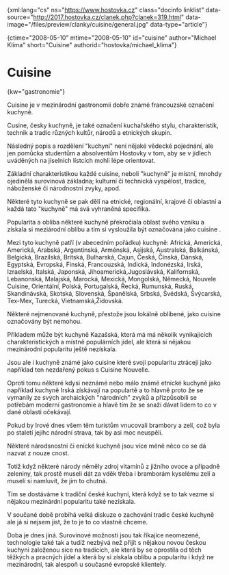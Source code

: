 
{xml:lang="cs" ns="https://www.hostovka.cz" class="docinfo linklist" data-source="http://2017.hostovka.cz/clanek.php?clanek=319.html" data-image="/files/preview/clanky/cuisine/general.jpg" data-type="article"}

{ctime="2008-05-10" mtime="2008-05-10" id="cuisine" author="Michael Klíma" short="Cuisine" authorid="hostovka/michael_klima"}

# Cuisine

<!-- generated attribute kw by user_udpatekw.sh on 2020-04-21, do not edit -->

{kw="gastronomie"}

Cuisine je v mezinárodní gastronomii dobře známé francouzské označení kuchyně.

Cusine, česky kuchyně, je také označení kuchařského stylu, charakteristik, technik a tradic různých kultůr, národů a etnických skupin.

Následný popis a rozdělení "kuchyní" není nějaké vědecké pojednání, ale jen pomůcka studentům a absolventům Hostovky v tom, aby se v jídlech uváděných na jíselních lístcích mohli lépe orientovat.

Základní charakteristikou každé cuisine, neboli "kuchyně" je místní, mnohdy ojedinělá surovinová základna; kulturní či technická vyspělost, tradice, náboženské či národnostní zvyky, apod.

Některé tyto kuchyně se pak dělí na etnické, regionální, krajové či oblastní a každá tato "kuchyně" má svá vyhraněná specifika.

Popularita a obliba některé kuchyně překročiala oblast svého vzniku a získala si meziárodní oblibu a tím si vysloužila být označována jako cuisine .

Mezi tyto kuchyně patří (v abecedním pořádku) kuchyně: Africká, Americká, Americká, Arabská, Argentinská, Arménská, Asijská, Australská, Balkánská, Belgická, Brazilská, Britská, Bulharská, Cajun, Česká, Čínská, Dánská, Egyptská, Evropská, Finská, Francouzská, Indická, Indonézská, Irská, Izraelská, Italská, Japonská, Jihoamerická,Jugoslávská, Kalifornská, Lebanonská, Malajská, Marocká, Mexická, Mongolská, Německá, Nouvele Cuisine, Orientální, Polská, Portugalská, Řecká, Rumunská, Ruská, Skandinávská, Skotská, Slovenská, Španělská, Srbská, Švédská, Švýcarská, Tex-Mex, Turecká, Vietnamská,Židovská.

Některé nejmenované kuchyně, přestože jsou lokálně oblíbené, jako cuisine označovány být nemohou.

Příkladem může být kuchyně Kazašská, která má má několik vynikajicích charakteristických a místně populárních jídel, ale která si nějakou mezinárodní popularitu ještě nezískala.

Jsou ale i kuchyně známé jako cuisine které svoji popularitu ztrácejí jako například ten nezdařený pokus s Cuisine Nouvelle.

Oproti tomu některé kdysi neznámé nebo málo známé etnické kuchyně jako například kuchyně Irská získávají na populartě a to hlavně proto že se vymanily ze svých archaických "národních" zvyků a přizpůsobili se potřebám moderní gastronomie a hlavě tím že se snaží dávat lidem to co v dané oblasti očekávají.

Pokud by Irové dnes všem těm turistům vnucovali brambory a zelí, což byla po staletí jejihc národní strava, tak by asi moc neuspěli.

Některé národsnostní či enické kuchyně jsou více méně něco co se dá nazvat z nouze cnost.

Totiž když některé národy něměly zdroj vitamínů z jižního ovoce a případně zeleniny, tak prostě museli dát za vděk třeba i bramborám kyselému zelí a museli si namluvit, že jim to chutná.

Tím se dostáváme k tradiční české kuchyni, která když se to tak vezme si nějakou mezinárdní popularitu také nezískala.

V součané době probíhá velká diskuze o zachování tradic české kuchyně ale já si nejsem jist, že to je to co vlastně chceme.

Doba je dnes jiná. Surovinové možnosti jsou tak říkajíce neomezené, technologie také tak a tudíž nezbývá než přijít s nějakou novou českou kuchyni založenou sice na tradicích, ale která by se oprostila od těch těžkých a pracných jídel a která by si získala oblibu a popularitu i když ne mezinárodní, tak alespoň u současné evropské klientely.

